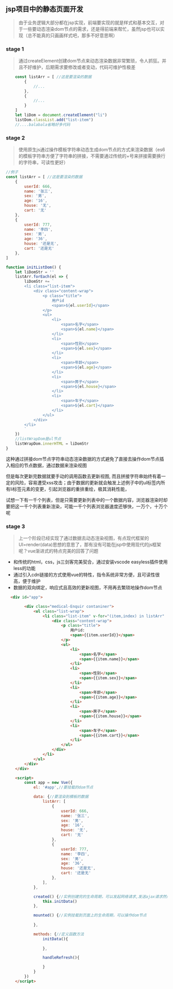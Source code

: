 <!--
 * @Date: 2020-07-28 11:01:40
 * @LastEditors: kjs
 * @LastEditTime: 2020-07-28 11:55:26
 * @FilePath: \vue-jsp-template\README.md
--> 

## jsp项目中的静态页面开发

> 由于业务逻辑大部分都在jsp实现，前端要实现的就是样式和基本交互，对于一些要动态渲染dom节点的需求，还是得前端来帮忙，虽然jsp也可以实现（总不能真的只画画样式吧，那多不好意思啊）

### stage 1

> 通过createElement创建dom节点来动态渲染数据非常繁琐，令人抓狂。并且不好维护，后期需求要修改或者变动，代码可维护性极差

``` js
    const listArr = [ //这是要渲染的数据
        {
            //...
        },
        {
            //...
        }
    ]
    let liDom = document.createElement("li")
    listDom.classList.add("list-item")
    //....balabala省略好多代码
```

### stage 2 

> 使用原生js通过操作模板字符串动态生成dom节点的方式来渲染数据（es6的模板字符串方便了字符串的拼接，不需要通过传统的+号来拼接需要换行的字符串，可读性更好）

``` js
//例子
const listArr = [ //这是要渲染的数据
    {
        userId: 666,
        name: '张三',
        sex: '男',
        age: '16',
        house: '无',
        cart: '无'
    },
    {
        userId: 777,
        name: '李四',
        sex: '男',
        age: '36',
        house: '还是无',
        cart: '还是无'
    },
]

function initListDom() {
    let liDomStr = ''
    listArr.forEach(el => {
        liDomStr += `
        <li class="list-item">
            <div class="content-wrap">
                <p class="title">
                    用户id
                    <span>${el.userId}</span>
                </p>
                <ul>
                    <li>
                        <span>名字</span>
                        <span>${el.name}</span>
                    </li>
                    <li>
                        <span>性别</span>
                        <span>${el.sex}</span>
                    </li>
                    <li>
                        <span>年龄</span>
                        <span>${el.age}</span>
                    </li>
                    <li>
                        <span>房子</span>
                        <span>${el.house}</span>
                    </li>
                    <li>
                        <span>车子</span>
                        <span>${el.cart}</span>
                    </li>
                </ul>
            </div>
        </li>
        `
    })
    //listWrapDom是ul节点
    listWrapDom.innerHTML = liDomStr
}
```

这种通过拼接dom节点字符串动态渲染数据的方式避免了直接去操作dom节点插入相应的节点数据，通过数据来渲染视图

但是每次更新完数据就要手动的调用函数去更新视图, 而且拼接字符串始终有着一定的风险，容易遭受xss攻击；由于数据的更新就会触发上述例子中的ul标签内所有li标签元素的变更，引起浏览器的重排重绘，极其消耗性能，

试想一下有一千个列表，但是只需要更新列表中的一个数据内容，浏览器渲染时却要把这一千个列表重新渲染，可能一千个列表浏览器速度还够快，一万个，十万个呢

### stage 3 

> 上一个阶段已经实现了通过数据去动态渲染视图，有点现代框架的UI=render(data)思想的意思了，那有没有可能在jsp中使用现代的js框架呢？vue渐进式的特点完美的回答了问题

* 和传统的html，css，js三剑客完美契合，通过安装vscode easyless插件使用less的功能
* 通过引入cdn链接的方式使用vue的特性，指令系统非常方便，且可读性很高，便于维护
* 数据的双向绑定，响应式且高效的更新视图，不用再去繁琐地操作dom节点

```html 
  <div id="app">

        <div class="medical-Enquir contaniner">
            <ul class="list-wrap">
                <li class="list-item" v-for="(item,index) in listArr" :key="index">
                    <div class="content-wrap">
                        <p class="title">
                            用户id:
                            <span>{{item.userId}}</span>
                        </p>
                        <ul>
                            <li>
                                <span>名字</span>
                                <span>{{item.name}}</span>
                            </li>
                            <li>
                                <span>性别</span>
                                <span>{{item.sex}}</span>
                            </li>
                            <li>
                                <span>年龄</span>
                                <span>{{item.age}}</span>
                            </li>
                            <li>
                                <span>房子</span>
                                <span>{{item.house}}</span>
                            </li>
                            <li>
                                <span>车子</span>
                                <span>{{item.cart}}</span>
                            </li>
                        </ul>
                    </div>
                </li>
            </ul>
        </div>
    </div>

    <script>
        const app = new Vue({
            el: '#app',//要挂载的dom节点

            data: {//要渲染到模板的数据
                listArr: [
                    {
                        userId: 666,
                        name: '张三',
                        sex: '男',
                        age: '16',
                        house: '无',
                        cart: '无'
                    },
                    {
                        userId: 777,
                        name: '李四',
                        sex: '男',
                        age: '36',
                        house: '还是无',
                        cart: '还是无'
                    },
                ],
            },

            created() {//实例创建完的生命周期，可以发起网络请求,发送ajax请求然后赋值给data里对应的数据，视图就会自动更新
                this.initData()
            },

            mounted() {//实例挂载到页面上的生命周期，可以操作dom节点
               
            },

            methods: {//定义函数方法
                initData(){
                    
                },

                handleRefresh(){

                }
            }
        })
    </script>

```
